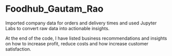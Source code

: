 # Foodhub_Gautam_Rao

Imported company data for orders and delivery times and used Jupyter Labs to convert raw data into actionable insights. 

At the end of the code, I have listed business recommendations and insights on how to increase profit, reduce costs and how increase customer satisfaction.  
